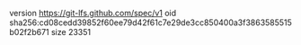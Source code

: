 version https://git-lfs.github.com/spec/v1
oid sha256:cd08cedd39852f60ee79d42f61c7e29de3cc850400a3f3863585515b02f2b671
size 23351
